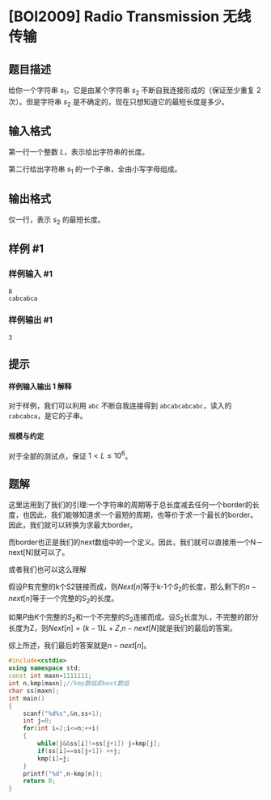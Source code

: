 # [BOI2009] Radio Transmission 无线传输

## 题目描述

给你一个字符串 $s_1$，它是由某个字符串 $s_2$ 不断自我连接形成的（保证至少重复 $2$ 次）。但是字符串 $s_2$ 是不确定的，现在只想知道它的最短长度是多少。

## 输入格式

第一行一个整数 $L$，表示给出字符串的长度。 

第二行给出字符串 $s_1$ 的一个子串，全由小写字母组成。

## 输出格式

仅一行，表示 $s_2$ 的最短长度。

## 样例 #1

### 样例输入 #1

```
8
cabcabca
```

### 样例输出 #1

```
3
```

## 提示

#### 样例输入输出 1 解释
对于样例，我们可以利用 $\texttt{abc}$ 不断自我连接得到 $\texttt{abcabcabcabc}$，读入的 $\texttt{cabcabca}$，是它的子串。

#### 规模与约定
对于全部的测试点，保证 $1 < L \le 10^6$。

## 题解
这里运用到了我们的引理:一个字符串的周期等于总长度减去任何一个border的长度，也因此，我们能够知道求一个最短的周期，也等价于求一个最长的border。因此，我们就可以转换为求最大border。

而border也正是我们的next数组中的一个定义。因此，我们就可以直接用一个N－next[N]就可以了。


或者我们也可以这么理解

假设P有完整的k个S2链接而成，则$Next[n]$等于k-1个$S_{2}$的长度，那么剩下的$n-next[n]$等于一个完整的$S_{2}$的长度。

如果$P$由$K$个完整的$S_{2}$和一个不完整的$S_{2}$连接而成。设$S_{2}$长度为L，不完整的部分长度为Z，则$Next[n]=(k-1)L+Z$,$n-next[N]$就是我们的最后的答案。

综上所述，我们最后的答案就是$n-next[n]$。

```cpp
#include<cstdio>
using namespace std;
const int maxn=1111111;
int n,kmp[maxn];//kmp数组即next数组
char ss[maxn];
int main()
{
	scanf("%d%s",&n,ss+1);
	int j=0;
	for(int i=2;i<=n;++i)
	{
		while(j&&ss[i]!=ss[j+1]) j=kmp[j];
		if(ss[i]==ss[j+1]) ++j;
		kmp[i]=j;
	}
	printf("%d",n-kmp[n]);
	return 0;
}
```